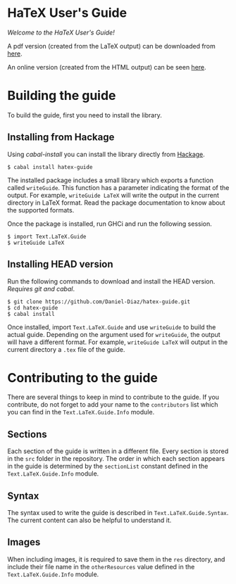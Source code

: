 # HaTeX User's Guide

_Welcome to the HaTeX User's Guide!_

A pdf version (created from the LaTeX output) can be downloaded from
[here](http://daniel-diaz.github.io/projects/hatex/hatex-guide.pdf).

An online version (created from the HTML output) can be seen
[here](http://daniel-diaz.github.io/projects/hatex/hatex-guide.html).

# Building the guide

To build the guide, first you need to install the library.

## Installing from Hackage

Using _cabal-install_ you can install the library directly from
[Hackage](http://hackage.haskell.org/package/hatex-guide).

    $ cabal install hatex-guide

The installed package includes a small library which exports a function
called `writeGuide`. This function has a parameter indicating the format
of the output. For example, `writeGuide LaTeX` will write the output in
the current directory in LaTeX format. Read the package documentation
to know about the supported formats.

Once the package is installed, run GHCi and run the following session.

    $ import Text.LaTeX.Guide
    $ writeGuide LaTeX

## Installing HEAD version

Run the following commands to download and install the HEAD version. _Requires git and cabal_.

    $ git clone https://github.com/Daniel-Diaz/hatex-guide.git
    $ cd hatex-guide
    $ cabal install

Once installed, import `Text.LaTeX.Guide` and use `writeGuide` to build the actual guide.
Depending on the argument used for `writeGuide`, the output will have a different format.
For example, `writeGuide LaTeX` will output in the current directory a `.tex` file of the guide.

# Contributing to the guide

There are several things to keep in mind to contribute to the guide.
If you contribute, do not forget to add your name to the `contributors` list which you can find in the
`Text.LaTeX.Guide.Info` module.

## Sections

Each section of the guide is written in a different file. Every section is stored in the `src`
folder in the repository. The order in which each section appears in the guide is determined by the `sectionList`
constant defined in the `Text.LaTeX.Guide.Info` module.

## Syntax

The syntax used to write the guide is described in `Text.LaTeX.Guide.Syntax`.
The current content can also be helpful to understand it.

## Images

When including images, it is required to save them in the `res` directory, and include their file name in the
`otherResources` value defined in the `Text.LaTeX.Guide.Info` module.

